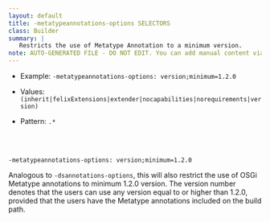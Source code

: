 ```yaml
---
layout: default
title: -metatypeannotations-options SELECTORS
class: Builder
summary: |
   Restricts the use of Metatype Annotation to a minimum version.
note: AUTO-GENERATED FILE - DO NOT EDIT. You can add manual content via same filename in ext folder. 
---
```


- Example: `-metatypeannotations-options: version;minimum=1.2.0`

- Values: `(inherit|felixExtensions|extender|nocapabilities|norequirements|version)`

- Pattern: `.*`

<!-- Manual content from: ext/metatypeannotations_options.md --><br /><br />

```properties
-metatypeannotations-options: version;minimum=1.2.0
```

Analogous to `-dsannotations-options`, this will also restrict the use of OSGi Metatype annotations to minimum 1.2.0 version. The version number denotes that the users can use any version equal to or higher than 1.2.0, provided that the users have the Metatype annotations included on the build path.
